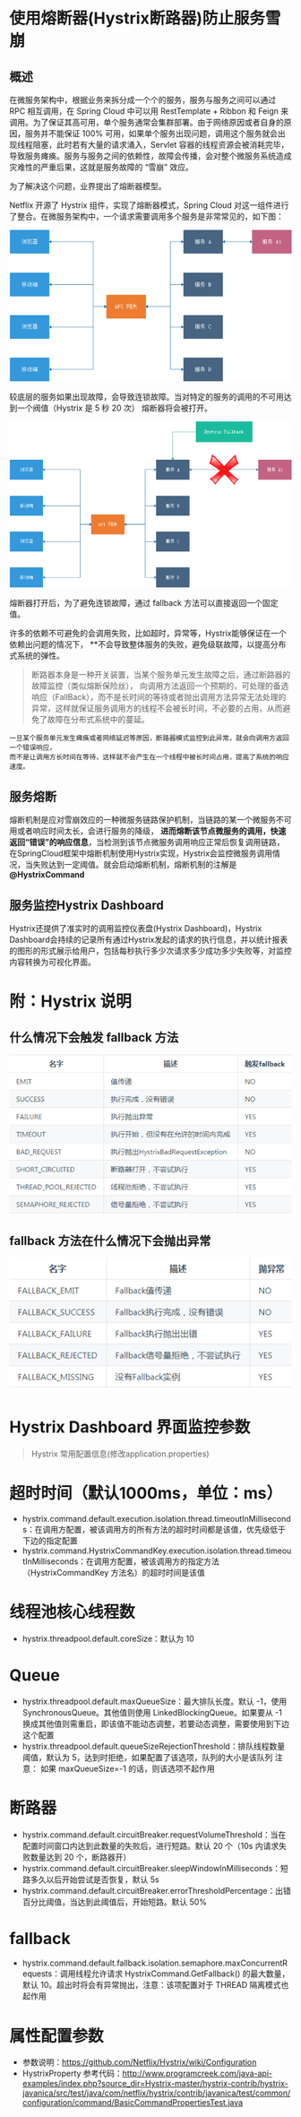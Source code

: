 # 使用熔断器(Hystrix断路器)防止服务雪崩

## 概述

在微服务架构中，根据业务来拆分成一个个的服务，服务与服务之间可以通过 RPC 相互调用，在 Spring Cloud 中可以用 RestTemplate + Ribbon 和 Feign 来调用。为了保证其高可用，单个服务通常会集群部署。由于网络原因或者自身的原因，服务并不能保证 100% 可用，如果单个服务出现问题，调用这个服务就会出现线程阻塞，此时若有大量的请求涌入，Servlet 容器的线程资源会被消耗完毕，导致服务瘫痪。服务与服务之间的依赖性，故障会传播，会对整个微服务系统造成灾难性的严重后果，这就是服务故障的 “雪崩” 效应。

为了解决这个问题，业界提出了熔断器模型。

Netflix 开源了 Hystrix 组件，实现了熔断器模式，Spring Cloud 对这一组件进行了整合。在微服务架构中，一个请求需要调用多个服务是非常常见的，如下图：

![](pics/Hystrix_01.png)

较底层的服务如果出现故障，会导致连锁故障。当对特定的服务的调用的不可用达到一个阀值（Hystrix 是 5 秒 20 次） 熔断器将会被打开。

![](pics/Hystrix_02.png)

熔断器打开后，为了避免连锁故障，通过 fallback 方法可以直接返回一个固定值。

许多的依赖不可避免的会调用失败，比如超时，异常等，Hystrix能够保证在一个依赖出问题的情况下， **不会导致整体服务的失败，避免级联故障，以提高分布式系统的弹性。

>断路器本身是一种开关装置，当某个服务单元发生故障之后，通过断路器的故障监控（类似熔断保险丝）， 向调用方法返回一个预期的，可处理的备选响应（FallBack），而不是长时间的等待或者抛出调用方法异常无法处理的异常，这样就保证服务调用方的线程不会被长时间，不必要的占用，从而避免了故障在分布式系统中的蔓延。

    一旦某个服务单元发生瘫痪或者网络延迟等原因，断路器模式监控到此异常，就会向调用方返回一个错误响应，
    而不是让调用方长时间在等待，这样就不会产生在一个线程中被长时间占用，提高了系统的响应速度。

## 服务熔断

熔断机制是应对雪崩效应的一种微服务链路保护机制，当链路的某一个微服务不可用或者响应时间太长，会进行服务的降级， **进而熔断该节点微服务的调用，快速返回“错误”的响应信息**，当检测到该节点微服务调用响应正常后恢复调用链路，在SpringCloud框架中熔断机制使用Hystrix实现，Hystrix会监控微服务调用情况，当失败达到一定阈值。就会启动熔断机制，熔断机制的注解是 **@HystrixCommand**

## 服务监控Hystrix Dashboard

Hystrix还提供了准实时的调用监控仪表盘(Hystrix Dashboard)，Hystrix Dashboard会持续的记录所有通过Hystrix发起的请求的执行信息，并以统计报表的图形的形式展示给用户，包括每秒执行多少次请求多少成功多少失败等，对监控内容转换为可视化界面。

# 附：Hystrix 说明

## 什么情况下会触发 fallback 方法

![](pics/什么情况下会触发fallback方法.png)

## fallback 方法在什么情况下会抛出异常

![](pics/fallback方法在什么情况下会抛出异常.png)

# Hystrix Dashboard 界面监控参数

>Hystrix 常用配置信息(修改application.properties)

# 超时时间（默认1000ms，单位：ms）

- hystrix.command.default.execution.isolation.thread.timeoutInMilliseconds：在调用方配置，被该调用方的所有方法的超时时间都是该值，优先级低于下边的指定配置
- hystrix.command.HystrixCommandKey.execution.isolation.thread.timeoutInMilliseconds：在调用方配置，被该调用方的指定方法（HystrixCommandKey 方法名）的超时时间是该值

# 线程池核心线程数

- hystrix.threadpool.default.coreSize：默认为 10

# Queue

- hystrix.threadpool.default.maxQueueSize：最大排队长度。默认 -1，使用 SynchronousQueue。其他值则使用 LinkedBlockingQueue。如果要从 -1 换成其他值则需重启，即该值不能动态调整，若要动态调整，需要使用到下边这个配置
- hystrix.threadpool.default.queueSizeRejectionThreshold：排队线程数量阈值，默认为 5，达到时拒绝，如果配置了该选项，队列的大小是该队列
注意： 如果 maxQueueSize=-1 的话，则该选项不起作用

# 断路器

- hystrix.command.default.circuitBreaker.requestVolumeThreshold：当在配置时间窗口内达到此数量的失败后，进行短路。默认 20 个（10s 内请求失败数量达到 20 个，断路器开）
- hystrix.command.default.circuitBreaker.sleepWindowInMilliseconds：短路多久以后开始尝试是否恢复，默认 5s
- hystrix.command.default.circuitBreaker.errorThresholdPercentage：出错百分比阈值，当达到此阈值后，开始短路。默认 50%

# fallback

- hystrix.command.default.fallback.isolation.semaphore.maxConcurrentRequests：调用线程允许请求 HystrixCommand.GetFallback() 的最大数量，默认 10。超出时将会有异常抛出，注意：该项配置对于 THREAD 隔离模式也起作用

# 属性配置参数

- 参数说明：https://github.com/Netflix/Hystrix/wiki/Configuration
- HystrixProperty 参考代码：http://www.programcreek.com/java-api-examples/index.php?source_dir=Hystrix-master/hystrix-contrib/hystrix-javanica/src/test/java/com/netflix/hystrix/contrib/javanica/test/common/configuration/command/BasicCommandPropertiesTest.java


